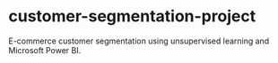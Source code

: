 # customer-segmentation-project
E-commerce customer segmentation using unsupervised learning and Microsoft Power BI.

